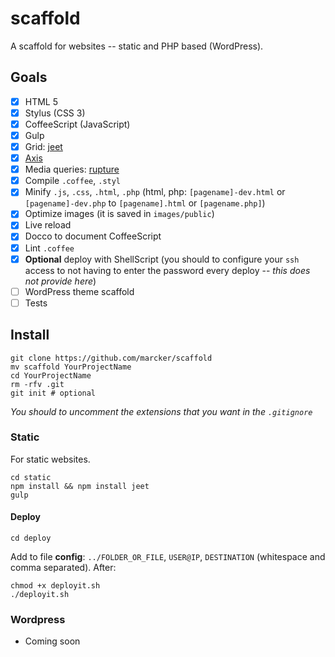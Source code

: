 scaffold
========

A scaffold for websites -- static and PHP based (WordPress).

## Goals

- [x] HTML 5
- [x] Stylus (CSS 3)
- [x] CoffeeScript (JavaScript)
- [x] Gulp
- [x] Grid: [jeet](http://jeet.gs)
- [x] [Axis](http://axis.netlify.com/)
- [x] Media queries: [rupture](http://jenius.github.io/rupture/)
- [x] Compile `.coffee`, `.styl`
- [x] Minify `.js`, `.css`, `.html`, `.php` (html, php: `[pagename]-dev.html` or `[pagename]-dev.php` to `[pagename].html` or `[pagename.php]`)
- [x] Optimize images (it is saved in `images/public`)
- [x] Live reload
- [x] Docco to document CoffeeScript
- [x] Lint `.coffee`
- [x] **Optional** deploy with ShellScript (you should to configure your `ssh` access to not having to enter the password every deploy -- *this does not provide here*)
- [ ] WordPress theme scaffold
- [ ] Tests

## Install

```
git clone https://github.com/marcker/scaffold
mv scaffold YourProjectName
cd YourProjectName
rm -rfv .git
git init # optional
```

*You should to uncomment the extensions that you want in the `.gitignore`*

### Static

For static websites.

```
cd static
npm install && npm install jeet
gulp
```

#### Deploy

```
cd deploy
```

Add to file **config**: `../FOLDER_OR_FILE`, `USER@IP`, `DESTINATION` (whitespace and comma separated). After:

```
chmod +x deployit.sh
./deployit.sh
```

### Wordpress

* Coming soon
